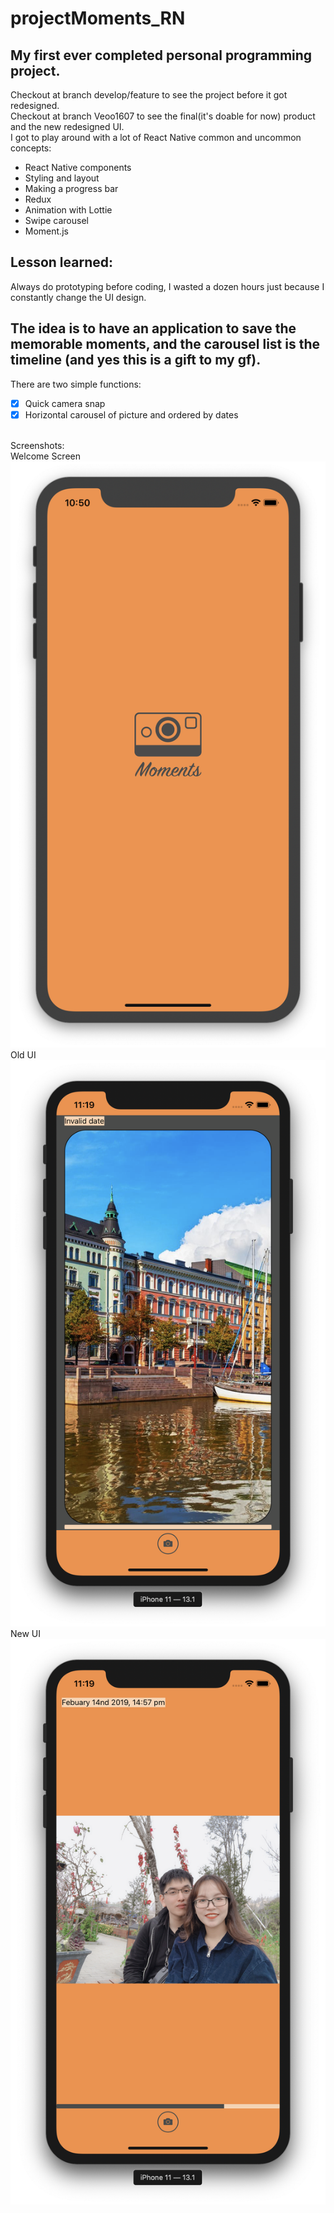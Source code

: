 # projectMoments_RN
## My first ever completed personal programming project. 
Checkout at branch develop/feature to see the project before it got redesigned. 
<br />
Checkout at branch Veoo1607 to see the final(it's doable for now) product and the new redesigned UI. 
<br />
I got to play around with a lot of React Native common and uncommon concepts:
- React Native components
- Styling and layout 
- Making a progress bar
- Redux 
- Animation with Lottie 
- Swipe carousel 
- Moment.js
## Lesson learned:
Always do prototyping before coding, I wasted a dozen hours just because I constantly change the UI design. 
## The idea is to have an application to save the memorable moments, and the carousel list is the timeline (and yes this is a gift to my gf).
There are two simple functions:
- [X] Quick camera snap 
- [X] Horizontal carousel of picture and ordered by dates
<br />
Screenshots:
<br />
Welcome Screen
<img src="Images/Welcome.png">
Old UI 
<img src="Images/Before.19.07.png">
New UI
<img src="Images/After.png">
